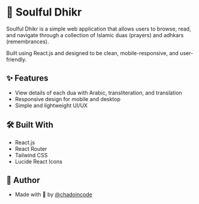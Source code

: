 
# 📿 Soulful Dhikr

Soulful Dhikr is a simple web application that allows users to browse, read, and navigate through a collection of Islamic duas (prayers) and adhkars (remembrances).

Built using React.js and designed to be clean, mobile-responsive, and user-friendly.

## ✨ Features

<!-- - Browse different categories of duas and adhkars -->
- View details of each dua with Arabic, transliteration, and translation
- Responsive design for mobile and desktop
- Simple and lightweight UI/UX
<!-- - Navigate between next and previous duas inside the detail page -->

## 🛠️ Built With

- React.js
- React Router
- Tailwind CSS
- Lucide React Icons
<!-- - Respinner (for loading animation) -->


## 🧕 Author

- Made with 🤍 by [@chadoincode](https://www.github.com/chadoincode)

